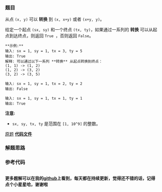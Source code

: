 ### 题目
从点 `(x, y)` 可以 **转换** 到 `(x, x+y)`  或者 `(x+y, y)`。

给定一个起点 `(sx, sy)` 和一个终点 `(tx, ty)`，如果通过一系列的 **转换** 可以从起点到达终点，则返回 `True `，否则返回
`False`。

    
    
    **示例:**
    输入: sx = 1, sy = 1, tx = 3, ty = 5
    输出: True
    解释: 可以通过以下一系列 **转换** 从起点转换到终点：
    (1, 1) -> (1, 2)
    (1, 2) -> (3, 2)
    (3, 2) -> (3, 5)
    
    输入: sx = 1, sy = 1, tx = 2, ty = 2
    输出: False
    
    输入: sx = 1, sy = 1, tx = 1, ty = 1
    输出: True
    
    

**注意:**

  * `sx, sy, tx, ty` 是范围在 `[1, 10^9]` 的整数。

[原题](https://leetcode-cn.com/problems/reaching-points/)    **[代码文件]()**


### 解题思路




### 参考代码

```go


```




**更多题解可以在我的[github](https://github.com/LZH139/leetcode_Go)上看到，每天都在持续更新，觉得还不错的话，记得点个小星星哈，谢谢啦**
